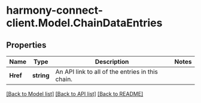 # harmony-connect-client.Model.ChainDataEntries
## Properties

Name | Type | Description | Notes
------------ | ------------- | ------------- | -------------
**Href** | **string** | An API link to all of the entries in this chain. | 

[[Back to Model list]](../README.md#documentation-for-models) [[Back to API list]](../README.md#documentation-for-api-endpoints) [[Back to README]](../README.md)

